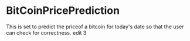 # BitCoinPricePrediction
This is set to predict the priceof a bitcoin for today's date so that the user can check for correctness.
edit 3
